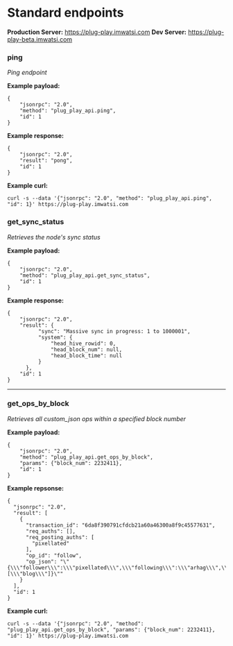 # Standard endpoints

**Production Server:** https://plug-play.imwatsi.com
**Dev Server:** https://plug-play-beta.imwatsi.com

### ping

*Ping endpoint*

**Example payload:**

```
{
    "jsonrpc": "2.0",
    "method": "plug_play_api.ping",
    "id": 1
}
```

**Example response:**

```
{
    "jsonrpc": "2.0",
    "result": "pong",
    "id": 1
}
```

**Example curl:**

`curl -s --data '{"jsonrpc": "2.0", "method": "plug_play_api.ping", "id": 1}' https://plug-play.imwatsi.com`

### get_sync_status

*Retrieves the node's sync status*

**Example payload:**

```
{
    "jsonrpc": "2.0",
    "method": "plug_play_api.get_sync_status",
    "id": 1
}
```

**Example response:**

```
{
    "jsonrpc": "2.0",
    "result": {
          "sync": "Massive sync in progress: 1 to 1000001",
          "system": {
              "head_hive_rowid": 0,
              "head_block_num": null,
              "head_block_time": null
          }
      },
    "id": 1
}
```

---

### get_ops_by_block

*Retrieves all custom_json ops within a specified block number*

**Example payload:**

```
{
    "jsonrpc": "2.0",
    "method": "plug_play_api.get_ops_by_block",
    "params": {"block_num": 2232411},
    "id": 1
}
```


**Example repsonse:**

```
{
  "jsonrpc": "2.0",
  "result": [
    {
      "transaction_id": "6da8f390791cfdcb21a60a46300a8f9c45577631",
      "req_auths": [],
      "req_posting_auths": [
        "pixellated"
      ],
      "op_id": "follow",
      "op_json": "\"{\\\"follower\\\":\\\"pixellated\\\",\\\"following\\\":\\\"arhag\\\",\\\"what\\\":[\\\"blog\\\"]}\""
    }
  ],
  "id": 1
}
```

**Example curl:**

`curl -s --data '{"jsonrpc": "2.0", "method": "plug_play_api.get_ops_by_block", "params": {"block_num": 2232411}, "id": 1}' https://plug-play.imwatsi.com`